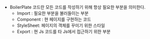
- BoilerPlate 코드란 모든 코드를 작성하기 위해 항상 필요한 부분을 의미한다.
	- Import : 필요한 부분을 불러들이는 부분
	- Component : 현 페이지를 구현하는 코드
	- StyleSheet: 페이지의 객체를 꾸미기 위한 스타일
	- Export : 현 Js 코드를 타 Js에서 접근하기 위한 부분



